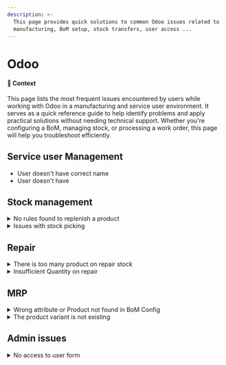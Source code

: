 ```yaml
---
description: >-
  This page provides quick solutions to common Odoo issues related to
  manufacturing, BoM setup, stock transfers, user access ...
---
```


# Odoo

#### 🧭 Context

This page lists the most frequent issues encountered by users while working with Odoo in a manufacturing and service user environment. It serves as a quick reference guide to help identify problems and apply practical solutions without needing technical support. Whether you're configuring a BoM, managing stock, or processing a work order, this page will help you troubleshoot efficiently.

## Service user Management&#x20;

* User doesn't have correct name
* User doesn't have

## Stock management&#x20;

<details>

<summary>No rules found to replenish a product</summary>

Error : ![](<../.gitbook/assets/image (13) (1).png>)

Check on the product if there is the “Replenish On Order(MTO)”

![](<../.gitbook/assets/image (14) (1).png>)

</details>

<details>

<summary>Issues with stock picking </summary>

The product are in the right stock but can’t be reserved :

A product is missing in the move

The wrong lot number as been selected :

System will prevent to have negative value.

</details>

## Repair&#x20;

<details>

<summary>There is too many product on repair stock</summary>

If when checking the repair location you see such prothesis that means that some of the repaired prothesis was either not delivered back or not yet repaired.

</details>

<details>

<summary>Insufficient Quantity on repair</summary>

![](<../.gitbook/assets/image (15) (1).png>)

Multiple reason possible :

* The product to repair was removed from the repair stock
* The product used in the repair was not send or is not in stock please check with your stockmanager



</details>

## MRP &#x20;

<details>

<summary>Wrong attribute or Product not found in BoM Config</summary>

To solve this problem, first close the message and click on "ReConfigure". In a scenario where, for instance, the Foot Sach 2.0 in "Beige" is not available

<img src="../.gitbook/assets/image (12) (1) (1).png" alt="Attributes for the foot SACH 2.0" data-size="original">

You have two options: either change the BoM's color selection to an available option or update the product variant to include the "Beige" color if it's applicable.

</details>

<details>

<summary>The product variant is not existing</summary>

It can be that a specific variant has been archived by mistake so the BoM configuration can't find it.&#x20;

Go to [archiving-product.md](../odoo/product-management/archiving-product.md "mention") to know how to tackle the problem.

</details>

## Admin issues&#x20;

<details>

<summary>No access to user form</summary>

When doing backup of database,  attachement is being deleted or modified.

To resolve this issue you need to go to “Config” > Attachement. Then select all and delete it.

It will solve the error, you can regenerate assets bundle if you want but it’s not necessary.

</details>

